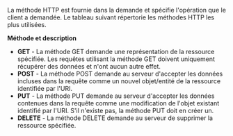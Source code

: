 La méthode HTTP est fournie dans la demande et spécifie l'opération que le client a demandée. Le tableau suivant répertorie les méthodes HTTP les plus utilisées.

**Méthode et description**

- **GET** - La méthode GET demande une représentation de la ressource spécifiée. Les requêtes utilisant la méthode GET doivent uniquement récupérer des données et n'ont aucun autre effet.
- **POST** - La méthode POST demande au serveur d'accepter les données incluses dans la requête comme un nouvel objet/entité de la ressource identifiée par l'URI.
- **PUT** - La méthode PUT demande au serveur d'accepter les données contenues dans la requête comme une modification de l'objet existant identifié par l'URI. S'il n'existe pas, la méthode PUT doit en créer un.
- **DELETE** - La méthode DELETE demande au serveur de supprimer la ressource spécifiée.